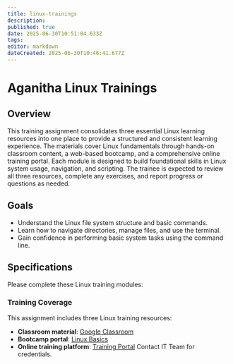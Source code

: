 ```yaml
---
title: linux-trainings
description: 
published: true
date: 2025-06-30T10:51:04.633Z
tags: 
editor: markdown
dateCreated: 2025-06-30T10:46:41.677Z
---
```


# Aganitha Linux Trainings

## Overview
This training assignment consolidates three essential Linux learning resources into one place to provide a structured and consistent learning experience. The materials cover Linux fundamentals through hands-on classroom content, a web-based bootcamp, and a comprehensive online training portal. Each module is designed to build foundational skills in Linux system usage, navigation, and scripting. The trainee is expected to review all three resources, complete any exercises, and report progress or questions as needed.

## Goals
- Understand the Linux file system structure and basic commands.
- Learn how to navigate directories, manage files, and use the terminal.
- Gain confidence in performing basic system tasks using the command line.

## Specifications
Please complete these Linux training modules:

### Training Coverage
This assignment includes three Linux training resources:
- **Classroom material**: [Google Classroom](https://classroom.google.com/c/NTIyNjQyODM3Njcy)
- **Bootcamp portal**: [Linux Basics](https://bootcamps.own1.aganitha.ai/linux/basics/)
- **Online training platform**: [Training Portal](https://training.demos.aganitha.ai/linux/) Contact IT Team for credentials.